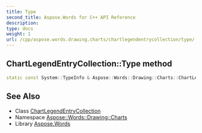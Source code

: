 ```yaml
---
title: Type
second_title: Aspose.Words for C++ API Reference
description: 
type: docs
weight: 1
url: /cpp/aspose.words.drawing.charts/chartlegendentrycollection/type/
---
```

## ChartLegendEntryCollection::Type method




```cpp
static const System::TypeInfo & Aspose::Words::Drawing::Charts::ChartLegendEntryCollection::Type()
```

## See Also

* Class [ChartLegendEntryCollection](../)
* Namespace [Aspose::Words::Drawing::Charts](../../)
* Library [Aspose.Words](../../../)
